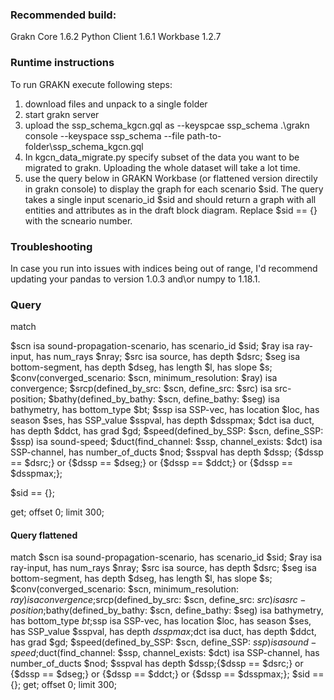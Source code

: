 ### Recommended build:
Grakn Core 1.6.2
Python Client 1.6.1
Workbase 1.2.7

### Runtime instructions
To run GRAKN execute following steps:
1. download files and unpack to a single folder
2. start grakn server
3. upload the ssp_schema_kgcn.gql as --keyspcae ssp_schema
.\grakn console --keyspace ssp_schema --file path-to-folder\ssp_schema_kgcn.gql
4. In kgcn_data_migrate.py specify subset of the data you want to be migrated to grakn. Uploading the whole dataset will take a lot time.
5. use the query below in GRAKN Workbase (or flattened version directily in grakn console) to display the graph for each scenario $sid. 
The query takes a single input scenario_id $sid and should return a graph with all entities and attributes as in the draft block diagram. Replace $sid == {} with the scneario number.

### Troubleshooting
In case you run into issues with indices being out of range, I'd recommend updating your pandas to version 1.0.3 and\or numpy to 1.18.1.

### Query 
match        

$scn isa sound-propagation-scenario, has scenario_id $sid;
$ray isa ray-input, has num_rays $nray; 
$src isa source, has depth $dsrc; 
$seg isa bottom-segment, has depth $dseg, has length $l, has slope $s;
$conv(converged_scenario: $scn, minimum_resolution: $ray) isa convergence;
$srcp(defined_by_src: $scn, define_src: $src) isa src-position;
$bathy(defined_by_bathy: $scn, define_bathy: $seg) isa bathymetry, has bottom_type $bt;
$ssp isa SSP-vec, has location $loc, has season $ses, has SSP_value $sspval, has depth $dsspmax;
$dct isa duct, has depth $ddct, has grad $gd; 
$speed(defined_by_SSP: $scn, define_SSP: $ssp) isa sound-speed;
$duct(find_channel: $ssp, channel_exists: $dct) isa SSP-channel, has number_of_ducts $nod; 
$sspval has depth $dssp;
{$dssp == $dsrc;} or {$dssp == $dseg;} or {$dssp == $ddct;} or {$dssp == $dsspmax;};

$sid == {};

get; offset 0; limit 300;

#### Query flattened
match $scn isa sound-propagation-scenario, has scenario_id $sid; $ray isa ray-input, has num_rays $nray; $src isa source, has depth $dsrc; $seg isa bottom-segment, has depth $dseg, has length $l, has slope $s; $conv(converged_scenario: $scn, minimum_resolution: $ray) isa convergence;$srcp(defined_by_src: $scn, define_src: $src) isa src-position;$bathy(defined_by_bathy: $scn, define_bathy: $seg) isa bathymetry, has bottom_type $bt;$ssp isa SSP-vec, has location $loc, has season $ses, has SSP_value $sspval, has depth $dsspmax;$dct isa duct, has depth $ddct, has grad $gd; $speed(defined_by_SSP: $scn, define_SSP: $ssp) isa sound-speed;$duct(find_channel: $ssp, channel_exists: $dct) isa SSP-channel, has number_of_ducts $nod; $sspval has depth $dssp;{$dssp == $dsrc;} or {$dssp == $dseg;} or {$dssp == $ddct;} or {$dssp == $dsspmax;}; $sid == {}; get; offset 0; limit 300;
